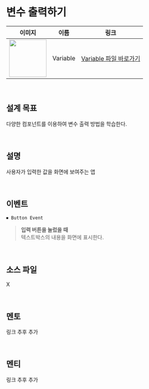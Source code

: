 # 변수 출력하기

|    이미지                                                                                                                           |     이름     |  링크                 |
| :---------------------------------------------------------------------------------------------------------------------------: | :------: | :---------------: |
| <img src="https://user-images.githubusercontent.com/79021544/220135921-ff58a10b-e621-4d6a-9906-3598e07d9268.png" width="100"> | Variable | [Variable 파일 바로가기](https://github.com/CodingHakdang/-1-KRIS-Winter-Camp-2023-App-Inventor-aia/tree/master/day1/Variable) |
<br>

## 설계 목표
다양한 컴포넌트를 이용하여 변수 출력 방법을 학습한다.

<br>

## 설명

사용자가 입력한 값을 화면에 보여주는 앱

<br>

## 이벤트

```
⏹ Button Event
```

> **입력 버튼을 눌렀을 때** \
>텍스트박스의 내용을 화면에 표시한다.

<br>

## 소스 파일

X

<br>

## 멘토

링크 추후 추가

<br>

## 멘티

링크 추후 추가

